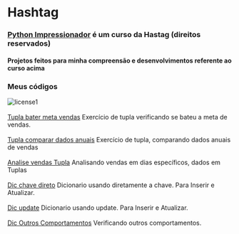 # Hashtag 
### [Python Impressionador](https://portalhashtag.com) é um curso da Hastag (direitos reservados)
#### Projetos feitos para minha compreensão e desenvolvimentos referente ao curso acima
### Meus códigos

![license1](https://img.shields.io/static/v1?label=License&message=MIT&color=orange)
<br><br>[Tupla bater meta vendas](py-impressionador/Tuplas/ex-tupla_verificar_se_bateu_meta.py) Exercício de tupla verificando se bateu a meta de vendas.
<br><br>[Tupla comparar dados anuais](py-impressionador/Tuplas/ex-tupla_comparar_vendas_ano_anterior.py) Exercício de tupla, comparando dados anuais de vendas
<br><br>[Analise vendas Tupla](py-impressionador/Tuplas/ex-tupla_analise_de_vendas.py) Analisando vendas em dias específicos, dados em Tuplas
<br><br>[Dic chave direto](py-impressionador/Dicionarios/ex-dic_por-chave.py) Dicionario usando diretamente a chave. Para Inserir e Atualizar.
<br><br>[Dic update](py-impressionador/Dicionarios/ex-dic_por-update.py) Dicionario usando update. Para Inserir e Atualizar.
<br><br>[Dic Outros Comportamentos](py-impressionador/Dicionarios/ex-dic_outros-comportamentos.py) Verificando outros comportamentos.
<br><br>
